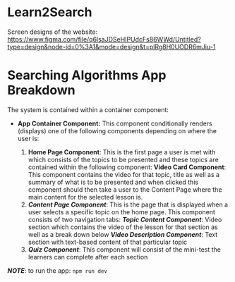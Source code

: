 # Learn2Search
Screen designs of the website: https://www.figma.com/file/q6lsaJDSeHIPUdcFs86WWd/Untitled?type=design&node-id=0%3A1&mode=design&t=plRg8H0UODR6mJiu-1

# Searching Algorithms App  Breakdown

The system is contained within a container component:

 - **App Container Component:** This component conditionally renders (displays) one of the following components depending on where the user is:

	 1. **Home Page Component**: This is the first page a user is met with which consists of the topics to be presented and these topics are contained within the following component:
		 **Video Card Component**: This component contains the video for that topic, title as well as a summary of what is to be presented and when clicked this component should then take a user to the Content Page where the main content for the selected lesson is.
	2. ***Content Page Component***: This is the page that is displayed when a user selects a specific topic on the home page. This component consists of two navigation tabs:
		***Topic Content Component***: Video section which contains the video of the lesson for that section as well as a break down below
		***Video Description Component***: Text section with text-based content of that particular topic
	 3.   ***Quiz Component***: This component will consist of the mini-test the learners can complete after each section




***NOTE***: to run the app: ``npm run dev``

